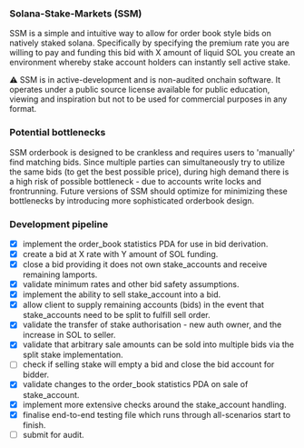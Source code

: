 ### Solana-Stake-Markets (SSM) 
SSM is a simple and intuitive way to allow for order book style bids on natively staked solana. Specifically by specifying the premium rate you are willing to pay and funding this bid with X amount of liquid SOL you create an environment whereby stake account holders can instantly sell active stake. 

⚠️ SSM is in active-development and is non-audited onchain software. It operates under a public source license available for public education, viewing and inspiration but not to be used for commercial purposes in any format. 

### Potential bottlenecks
SSM orderbook is designed to be crankless and requires users to 'manually' find matching bids. Since multiple parties can simultaneously try to utilize the same bids (to get the best possible price), during high demand
there is a high risk of possible bottleneck - due to accounts write locks and frontrunning. Future versions of SSM should optimize for minimizing these bottlenecks by introducing more sophisticated
orderbook design.

### Development pipeline

- [x] implement the order_book statistics PDA for use in bid derivation.
- [x] create a bid at X rate with Y amount of SOL funding.
- [x] close a bid providing it does not own stake_accounts and receive remaining lamports.
- [x] validate minimum rates and other bid safety assumptions.
- [x] implement the ability to sell stake_account into a bid.
- [x] allow client to supply remaining accounts (bids) in the event that stake_accounts need to be split to fulfill sell order.
- [x] validate the transfer of stake authorisation - new auth owner, and the increase in SOL to seller.
- [x] validate that arbitrary sale amounts can be sold into multiple bids via the split stake implementation.
- [ ] check if selling stake will empty a bid and close the bid account for bidder.
- [x] validate changes to the order_book statistics PDA on sale of stake_account. 
- [x] implement more extensive checks around the stake_account handling.
- [x] finalise end-to-end testing file which runs through all-scenarios start to finish.
- [ ] submit for audit.